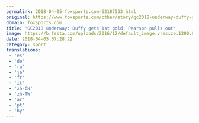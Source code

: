 ```yaml
---
permalink: 2018-04-05-foxsports.com-62187533.html
original: https://www.foxsports.com/other/story/gc2018-underway-duffy-gets-1st-gold-pearson-pulls-out-040518
domain: foxsports.com
title: 'GC2018 underway: Duffy gets 1st gold; Pearson pulls out'
image: https://b.fssta.com/uploads/2016/12/default_image.vresize.1200.630.high.0.png
date: 2018-04-05 07:28:22
category: sport
translations: 
 - 'es'
 - 'de'
 - 'ru'
 - 'ja'
 - 'fr'
 - 'it'
 - 'zh-CN'
 - 'zh-TW'
 - 'ar'
 - 'pt'
 - 'hy'
---
```


